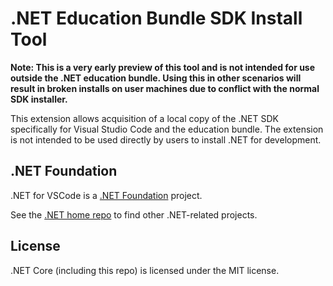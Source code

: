 # .NET Education Bundle SDK Install Tool

**Note: This is a very early preview of this tool and is not intended for use outside the .NET education bundle. Using this in other scenarios will result in broken installs on user machines due to conflict with the normal SDK installer.**

This extension allows acquisition of a local copy of the .NET SDK specifically for Visual Studio Code and the education bundle. The extension is not intended to be used directly by users to install .NET for development.

## .NET Foundation

.NET for VSCode is a [.NET Foundation](https://www.dotnetfoundation.org/projects) project.

See the [.NET home repo](https://github.com/Microsoft/dotnet) to find other .NET-related projects.

## License

.NET Core (including this repo) is licensed under the MIT license.
